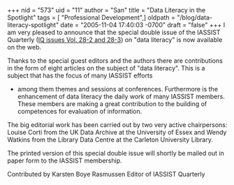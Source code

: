 +++
nid = "573"
uid = "11"
author = "San"
title = "Data Literacy in the Spotlight"
tags = [ "Professional Development",]
oldpath = "/blog/data-literacy-spotlight"
date = "2005-11-04 17:40:03 -0700"
draft = "false"
+++
I am very pleased to announce that the special double issue of the
IASSIST Quarterly ([IQ issues Vol. 28-2 and
28-3](http://www.iassistdata.org/publications/iq/iqvol28.html)) on
"data literacy" is now available on the web.

Thanks to the special guest editors and the authors there are
contributions in the form of eight articles on the subject of "data
literacy". This is a subject that has the focus of many IASSIST efforts
- among them themes and sessions at conferences. Furthermore is the
enhancement of data literacy the daily work of many IASSIST members.
These members are making a great contribution to the building of
competences for evaluation of information.

The big editorial work has been carried out by two very active
chairpersons: Louise Corti from the UK Data Archive at the University of
Essex and Wendy Watkins from the Library Data Centre at the Carleton
University Library.

The printed version of this special double issue will shortly be mailed
out in paper form to the IASSIST membership.

Contributed by Karsten Boye Rasmussen
Editor of IASSIST Quarterly
